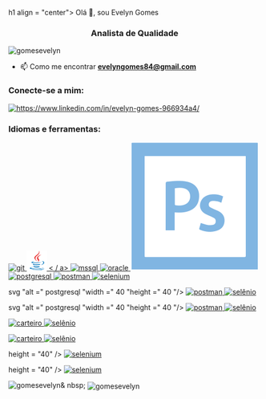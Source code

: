 h1 align = "center"> Olá 👋, sou Evelyn Gomes </h1>
<h3 align = "center"> Analista de Qualidade </h3>

<p align = "left"> <img src = "https: //komarev.com/ghpvc/?username=gomesevelyn&label=Profile%20views&color=0e75b6&style=flat "alt =" gomesevelyn "/> </p>

- 📫 Como me encontrar **evelyngomes84@gmail.com**

<h3 align = "left"> Conecte-se a mim: </h3>
<p align = "left">
<a href = "https://linkedin.com/in/https://www.linkedin.com/in/evelyn- gomes-966934a4 / "target =" blank "> <img align =" center "src =" https://raw.githubusercontent.com/rahuldkjain/github-profile-readme-generator/master/src/images/icons/Social / linked-in-alt.svg "alt =" https://www.linkedin.com/in/evelyn-gomes-966934a4/ "height =" 30 "width =" 40 "/> </a>
</p>

<h3 align =" left "> Idiomas e ferramentas: </h3>
<p align = "left"> <a href="https://git-scm.com/" target="_blank"> <img src = "https://www.vectorlogo.zone/logos/git-scm /git-scm-icon.svg "alt =" git "width =" 40 "height =" 40 "/> </a> <a href =" https://www.java.com "target =" _ blank " > <img src = "https://raw.githubusercontent.com/devicons/devicon/master/icons/java/java-original.svg" alt = "java" width = "40" height = "40" /> < / a> <a href="https://www.microsoft.com/en-us/sql-server" target="_blank"> <img src = "https://www.svgrepo.com/show/303229 /microsoft-sql-server-logo.svg "alt =" mssql "width =" 40 "height = "40" /> </a> <a href="https://www.oracle.com/" target="_blank"> <img src = "https://raw.githubusercontent.com/devicons/ devicon / master / icons / oracle / oracle-original.svg "alt =" oracle "width =" 40 "height =" 40 "/> </a> <a href =" https://www.photoshop.com/ en "target =" _ blank "> <img src =" https://raw.githubusercontent.com/devicons/devicon/master/icons/photoshop/photoshop-line.svg "alt =" photoshop "largura =" 40 "altura = "40" /> </a> <a href="https://www.postgresql.org" target="_blank"> <img src = "https: //raw.githubusercontent.com / devicons / devicon / master / icons / postgresql / postgresql-original-wordmark.svg "alt =" postgresql "width =" 40 "height =" 40 "/> </a> <a href =" https: // postman.com "target =" _ blank "> <img src =" https://www.vectorlogo.zone/logos/getpostman/getpostman-icon.svg "alt =" postman "width =" 40 "height =" 40 " /> </a> <a href="https://www.selenium.dev" target="_blank"> <img src = "https://raw.githubusercontent.com/detain/svg-logos/780f25886640cef088af994181646db2f6b1a3f8/ svg / selenium-logo.svg "alt =" selenium "width =" 40 "height =" 40 "/> </a> </p>svg "alt =" postgresql "width =" 40 "height =" 40 "/> </a> <a href="https://postman.com" target="_blank"> <img src =" https: / /www.vectorlogo.zone/logos/getpostman/getpostman-icon.svg "alt =" postman "width =" 40 "height =" 40 "/> </a> <a href =" https: //www.selenium .dev "target =" _ blank "> <img src =" https://raw.githubusercontent.com/detain/svg-logos/780f25886640cef088af994181646db2f6b1a3f8/svg/selenium-logo.svg "alt =" selênio "width =" 40 " altura = "40" /> </a> </p>svg "alt =" postgresql "width =" 40 "height =" 40 "/> </a> <a href="https://postman.com" target="_blank"> <img src =" https: / /www.vectorlogo.zone/logos/getpostman/getpostman-icon.svg "alt =" postman "width =" 40 "height =" 40 "/> </a> <a href =" https: //www.selenium .dev "target =" _ blank "> <img src =" https://raw.githubusercontent.com/detain/svg-logos/780f25886640cef088af994181646db2f6b1a3f8/svg/selenium-logo.svg "alt =" selênio "width =" 40 " altura = "40" /> </a> </p><a href="https://postman.com" target="_blank"> <img src = "https://www.vectorlogo.zone/logos/getpostman/getpostman-icon.svg" alt = "carteiro" largura = "40" height = "40" /> </a> <a href="https://www.selenium.dev" target="_blank"> <img src = "https://raw.githubusercontent.com /detain/svg-logos/780f25886640cef088af994181646db2f6b1a3f8/svg/selenium-logo.svg "alt =" selênio "largura =" 40 "altura =" 40 "/> </a> </p><a href="https://postman.com" target="_blank"> <img src = "https://www.vectorlogo.zone/logos/getpostman/getpostman-icon.svg" alt = "carteiro" largura = "40" height = "40" /> </a> <a href="https://www.selenium.dev" target="_blank"> <img src = "https://raw.githubusercontent.com /detain/svg-logos/780f25886640cef088af994181646db2f6b1a3f8/svg/selenium-logo.svg "alt =" selênio "largura =" 40 "altura =" 40 "/> </a> </p>height = "40" /> </a> <a href="https://www.selenium.dev" target="_blank"> <img src = "https://raw.githubusercontent.com/detain/svg -logos / 780f25886640cef088af994181646db2f6b1a3f8 / svg / selenium-logo.svg "alt =" selenium "width =" 40 "height =" 40 "/> </a> </p>height = "40" /> </a> <a href="https://www.selenium.dev" target="_blank"> <img src = "https://raw.githubusercontent.com/detain/svg -logos / 780f25886640cef088af994181646db2f6b1a3f8 / svg / selenium-logo.svg "alt =" selenium "width =" 40 "height =" 40 "/> </a> </p>

<p> <img align = "left" src = "https://github-readme-stats.vercel.app/api/top-langs?username=gomesevelyn&show_icons=true&locale=en&layout=compact" alt = "gomesevelyn" /> </p>

<p> & nbsp; <img align = "center" src = "https://github-readme-stats.vercel.app/api?username=gomesevelyn&show_icons=true&locale=en" alt = "gomesevelyn" /> </p>
